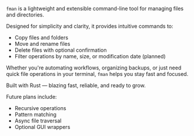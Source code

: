 `fman` is a lightweight and extensible command-line tool for managing files and directories.

Designed for simplicity and clarity, it provides intuitive commands to:
- Copy files and folders
- Move and rename files
- Delete files with optional confirmation
- Filter operations by name, size, or modification date (planned)

Whether you're automating workflows, organizing backups, or just need quick file operations in your terminal, `fman` helps you stay fast and focused.

Built with Rust — blazing fast, reliable, and ready to grow.

Future plans include:
- Recursive operations
- Pattern matching
- Async file traversal
- Optional GUI wrappers
